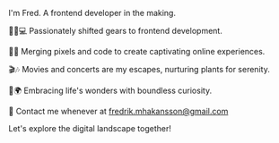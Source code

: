 

I'm Fred. A frontend developer in the making.

🛒🔜💻 Passionately shifted gears to frontend development.

🎨🔧 Merging pixels and code to create captivating online experiences.

🎬🎶 Movies and concerts are my escapes, nurturing plants for serenity.

🌱🌍 Embracing life's wonders with boundless curiosity.

💬 Contact me whenever at fredrik.mhakansson@gmail.com 

Let's explore the digital landscape together!
